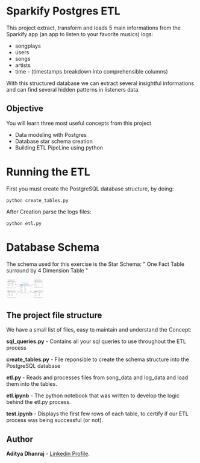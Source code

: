 # Sparkify Postgres ETL

This project extract, transform and loads 5 main informations from the Sparkify app (an app to listen to your favorite musics) logs:

- songplays
- users
- songs
- artists
- time - (timestamps breakdown into comprehensible columns)

With this structured database we can extract several insightful informations and can find several hidden patterns in listeners data.

## Objective 
You will learn three most useful concepts from this project

* Data modeling with Postgres
* Database star schema creation
* Building ETL PipeLine using python

# Running the ETL
First you must create the PostgreSQL database structure, by doing:

    python create_tables.py
    
After Creation parse the logs files:

    python etl.py

# Database Schema

The schema used for this exercise is the Star Schema: " One Fact Table surround by 4 Dimension Table "

<img src="images/Schema.png" width=100>

## The project file structure

We have a small list of files, easy to maintain and understand the Concept:

**sql_queries.py**   -  Contains all your sql queries to use throughout the ETL process 

**create_tables.py** -  File reponsible to create the schema structure into the PostgreSQL database

**etl.py**           -  Reads and processes files from song_data and log_data and load them into the tables.

**etl.ipynb**        -  The python notebook that was written to develop the logic behind the etl.py process.

**test.ipynb**       -  Displays the first few rows of each table, to certify if our ETL process was being successful (or not).

## Author
**Aditya Dhanraj** - [Linkedin Profile](https://www.linkedin.com/in/aditya-dhanraj).
